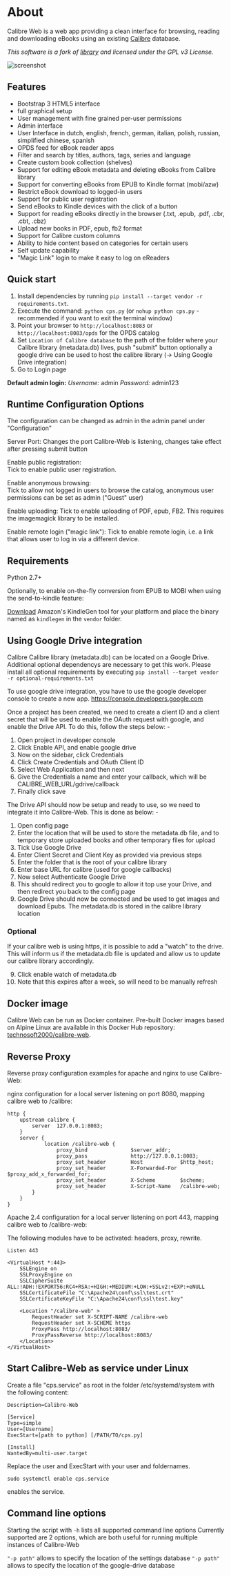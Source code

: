 # About

Calibre Web is a web app providing a clean interface for browsing, reading and downloading eBooks using an existing [Calibre](https://calibre-ebook.com) database.

*This software is a fork of [library](https://github.com/mutschler/calibreserver) and licensed under the GPL v3 License.*

![screenshot](https://raw.githubusercontent.com/janeczku/docker-calibre-web/master/screenshot.png)

## Features

- Bootstrap 3 HTML5 interface
- full graphical setup
- User management with fine grained per-user permissions
- Admin interface
- User Interface in dutch, english, french, german, italian, polish, russian, simplified chinese, spanish
- OPDS feed for eBook reader apps 
- Filter and search by titles, authors, tags, series and language
- Create custom book collection (shelves)
- Support for editing eBook metadata and deleting eBooks from Calibre library
- Support for converting eBooks from EPUB to Kindle format (mobi/azw)
- Restrict eBook download to logged-in users
- Support for public user registration
- Send eBooks to Kindle devices with the click of a button
- Support for reading eBooks directly in the browser (.txt, .epub, .pdf, .cbr, .cbt, .cbz)
- Upload new books in PDF, epub, fb2 format
- Support for Calibre custom columns
- Ability to hide content based on categories for certain users
- Self update capability
- "Magic Link" login to make it easy to log on eReaders

## Quick start

1. Install dependencies by running `pip install --target vendor -r requirements.txt`. 
2. Execute the command: `python cps.py` (or `nohup python cps.py` - recommended if you want to exit the terminal window)
3. Point your browser to `http://localhost:8083` or `http://localhost:8083/opds` for the OPDS catalog
4. Set `Location of Calibre database` to the path of the folder where your Calibre library (metadata.db) lives, push "submit" button
   optionally a google drive can be used to host the calibre library (-> Using Google Drive integration)
5. Go to Login page

**Default admin login:**
*Username:* admin
*Password:* admin123

## Runtime Configuration Options

The configuration can be changed as admin in the admin panel under "Configuration"

Server Port:
Changes the port Calibre-Web is listening, changes take effect after pressing submit button

Enable public registration:    
Tick to enable public user registration.

Enable anonymous browsing:    
Tick to allow not logged in users to browse the catalog, anonymous user permissions can be set as admin ("Guest" user)

Enable uploading:
Tick to enable uploading of PDF, epub, FB2. This requires the imagemagick library to be installed.    

Enable remote login ("magic link"):
Tick to enable remote login, i.e. a link that allows user to log in via a different device.

## Requirements

Python 2.7+

Optionally, to enable on-the-fly conversion from EPUB to MOBI when using the send-to-kindle feature:

[Download](http://www.amazon.com/gp/feature.html?docId=1000765211) Amazon's KindleGen tool for your platform and place the binary named as `kindlegen` in the `vendor` folder.

## Using Google Drive integration

Calibre Calibre library (metadata.db) can be located on a Google Drive. Additional optional dependencys are necessary to get this work. Please install all optional  requirements by executing `pip install --target vendor -r optional-requirements.txt`

To use google drive integration, you have to use the google developer console to create a new app. https://console.developers.google.com

Once a project has been created, we need to create a client ID and a client secret that will be used to enable the OAuth request with google, and enable the Drive API. To do this, follow the steps below: -

1. Open project in developer console
2. Click Enable API, and enable google drive
3. Now on the sidebar, click Credentials
4. Click Create Credentials and OAuth Client ID
5. Select Web Application and then next
6. Give the Credentials a name and enter your callback, which will be CALIBRE_WEB_URL/gdrive/callback
7. Finally click save

The Drive API should now be setup and ready to use, so we need to integrate it into Calibre-Web. This is done as below: -

1. Open config page
2. Enter the location that will be used to store the metadata.db file, and to temporary store uploaded books and other temporary files for upload
2. Tick Use Google Drive
3. Enter Client Secret and Client Key as provided via previous steps
4. Enter the folder that is the root of your calibre library
5. Enter base URL for calibre (used for google callbacks)
6. Now select Authenticate Google Drive
7. This should redirect you to google to allow it top use your Drive, and then redirect you back to the config page
8. Google Drive should now be connected and be used to get images and download Epubs. The metadata.db is stored in the calibre library location

### Optional
If your calibre web is using https, it is possible to add a "watch" to the drive. This will inform us if the metadata.db file is updated and allow us to update our calibre library accordingly.

9. Click enable watch of metadata.db
10. Note that this expires after a week, so will need to be manually refresh 

## Docker image

Calibre Web can be run as Docker container. Pre-built Docker images based on Alpine Linux are available in this Docker Hub repository: [technosoft2000/calibre-web](https://hub.docker.com/r/technosoft2000/calibre-web/).

## Reverse Proxy

Reverse proxy configuration examples for apache and nginx to use Calibre-Web:

nginx configuration for a local server listening on port 8080, mapping calibre web to /calibre:

```
http {
    upstream calibre {
        server  127.0.0.1:8083;
    }
    server {
            location /calibre-web {
                proxy_bind              $server_addr;
                proxy_pass              http://127.0.0.1:8083;
                proxy_set_header        Host            $http_host;
                proxy_set_header        X-Forwarded-For $proxy_add_x_forwarded_for;
                proxy_set_header        X-Scheme        $scheme;
                proxy_set_header        X-Script-Name   /calibre-web;
        }
    }
}
```

Apache 2.4 configuration for a local server listening on port 443, mapping calibre web to /calibre-web:

The following modules have to be activated: headers, proxy, rewrite.
```
Listen 443

<VirtualHost *:443>
    SSLEngine on
    SSLProxyEngine on
    SSLCipherSuite ALL:!ADH:!EXPORT56:RC4+RSA:+HIGH:+MEDIUM:+LOW:+SSLv2:+EXP:+eNULL
    SSLCertificateFile "C:\Apache24\conf\ssl\test.crt"
    SSLCertificateKeyFile "C:\Apache24\conf\ssl\test.key"
    
    <Location "/calibre-web" >
        RequestHeader set X-SCRIPT-NAME /calibre-web
        RequestHeader set X-SCHEME https
        ProxyPass http://localhost:8083/
        ProxyPassReverse http://localhost:8083/
    </Location>
</VirtualHost>
```

## Start Calibre-Web as service under Linux

Create a file "cps.service" as root in the folder /etc/systemd/system with the following content:

```[Unit]
Description=Calibre-Web

[Service]
Type=simple
User=[Username]
ExecStart=[path to python] [/PATH/TO/cps.py]

[Install]
WantedBy=multi-user.target
```

Replace the user and ExecStart with your user and foldernames.

`sudo systemctl enable cps.service`

enables the service.

## Command line options

Starting the script with `-h` lists all supported command line options
Currently supported are 2 options, which are both useful for running multiple instances of Calibre-Web

`"-p path"` allows to specify the location of the settings database 
`"-p path"` allows to specify the location of the google-drive database 

